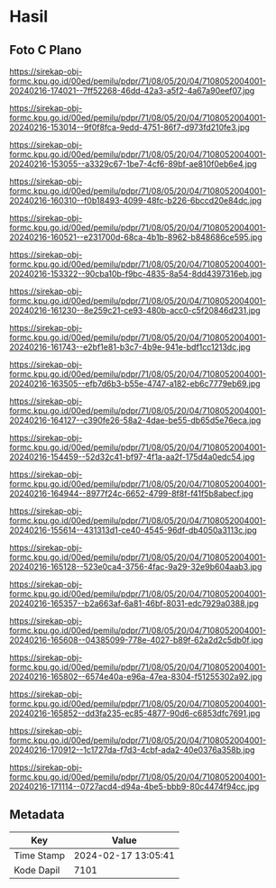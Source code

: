 # Hasil

## Foto C Plano

https://sirekap-obj-formc.kpu.go.id/00ed/pemilu/pdpr/71/08/05/20/04/7108052004001-20240216-174021--7ff52268-46dd-42a3-a5f2-4a67a90eef07.jpg

https://sirekap-obj-formc.kpu.go.id/00ed/pemilu/pdpr/71/08/05/20/04/7108052004001-20240216-153014--9f0f8fca-9edd-4751-86f7-d973fd210fe3.jpg

https://sirekap-obj-formc.kpu.go.id/00ed/pemilu/pdpr/71/08/05/20/04/7108052004001-20240216-153055--a3329c67-1be7-4cf6-89bf-ae810f0eb6e4.jpg

https://sirekap-obj-formc.kpu.go.id/00ed/pemilu/pdpr/71/08/05/20/04/7108052004001-20240216-160310--f0b18493-4099-48fc-b226-6bccd20e84dc.jpg

https://sirekap-obj-formc.kpu.go.id/00ed/pemilu/pdpr/71/08/05/20/04/7108052004001-20240216-160521--e231700d-68ca-4b1b-8962-b848686ce595.jpg

https://sirekap-obj-formc.kpu.go.id/00ed/pemilu/pdpr/71/08/05/20/04/7108052004001-20240216-153322--90cba10b-f9bc-4835-8a54-8dd4397316eb.jpg

https://sirekap-obj-formc.kpu.go.id/00ed/pemilu/pdpr/71/08/05/20/04/7108052004001-20240216-161230--8e259c21-ce93-480b-acc0-c5f20846d231.jpg

https://sirekap-obj-formc.kpu.go.id/00ed/pemilu/pdpr/71/08/05/20/04/7108052004001-20240216-161743--e2bf1e81-b3c7-4b9e-941e-bdf1cc1213dc.jpg

https://sirekap-obj-formc.kpu.go.id/00ed/pemilu/pdpr/71/08/05/20/04/7108052004001-20240216-163505--efb7d6b3-b55e-4747-a182-eb6c7779eb69.jpg

https://sirekap-obj-formc.kpu.go.id/00ed/pemilu/pdpr/71/08/05/20/04/7108052004001-20240216-164127--c390fe26-58a2-4dae-be55-db65d5e76eca.jpg

https://sirekap-obj-formc.kpu.go.id/00ed/pemilu/pdpr/71/08/05/20/04/7108052004001-20240216-154459--52d32c41-bf97-4f1a-aa2f-175d4a0edc54.jpg

https://sirekap-obj-formc.kpu.go.id/00ed/pemilu/pdpr/71/08/05/20/04/7108052004001-20240216-164944--8977f24c-6652-4799-8f8f-f41f5b8abecf.jpg

https://sirekap-obj-formc.kpu.go.id/00ed/pemilu/pdpr/71/08/05/20/04/7108052004001-20240216-155614--431313d1-ce40-4545-96df-db4050a3113c.jpg

https://sirekap-obj-formc.kpu.go.id/00ed/pemilu/pdpr/71/08/05/20/04/7108052004001-20240216-165128--523e0ca4-3756-4fac-9a29-32e9b604aab3.jpg

https://sirekap-obj-formc.kpu.go.id/00ed/pemilu/pdpr/71/08/05/20/04/7108052004001-20240216-165357--b2a663af-6a81-46bf-8031-edc7929a0388.jpg

https://sirekap-obj-formc.kpu.go.id/00ed/pemilu/pdpr/71/08/05/20/04/7108052004001-20240216-165608--04385099-778e-4027-b89f-62a2d2c5db0f.jpg

https://sirekap-obj-formc.kpu.go.id/00ed/pemilu/pdpr/71/08/05/20/04/7108052004001-20240216-165802--6574e40a-e96a-47ea-8304-f51255302a92.jpg

https://sirekap-obj-formc.kpu.go.id/00ed/pemilu/pdpr/71/08/05/20/04/7108052004001-20240216-165852--dd3fa235-ec85-4877-90d6-c6853dfc7691.jpg

https://sirekap-obj-formc.kpu.go.id/00ed/pemilu/pdpr/71/08/05/20/04/7108052004001-20240216-170912--1c1727da-f7d3-4cbf-ada2-40e0376a358b.jpg

https://sirekap-obj-formc.kpu.go.id/00ed/pemilu/pdpr/71/08/05/20/04/7108052004001-20240216-171114--0727acd4-d94a-4be5-bbb9-80c4474f94cc.jpg


## Metadata

| Key        | Value               |
| ---------- | ------------------- |
| Time Stamp | 2024-02-17 13:05:41 |
| Kode Dapil | 7101                |



